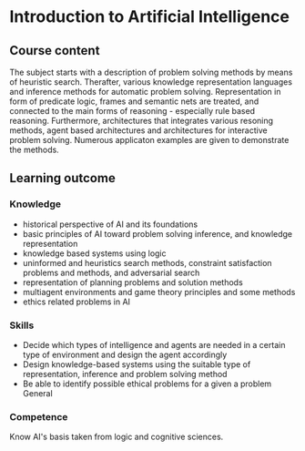 # Introduction to Artificial Intelligence

## Course content
The subject starts with a description of problem solving methods by means of heuristic search. Therafter, various knowledge representation languages and inference methods for automatic problem solving. Representation in form of predicate logic, frames and semantic nets are treated, and connected to the main forms of reasoning - especially rule based reasoning. Furthermore, architectures that integrates various resoning methods, agent based architectures and architectures for interactive problem solving. Numerous applicaton examples are given to demonstrate the methods.

## Learning outcome

### Knowledge
- historical perspective of AI and its foundations
- basic principles of AI toward problem solving inference, and knowledge representation
- knowledge based systems using logic
- uninformed and heuristics search methods, constraint satisfaction problems and methods, and adversarial search
- representation of planning problems and solution methods
- multiagent environments and game theory principles and some methods
- ethics related problems in AI

### Skills
- Decide which types of intelligence and agents are needed in a certain type of environment and design the agent accordingly
- Design knowledge-based systems using the suitable type of representation, inference and problem solving method
- Be able to identify possible ethical problems for a given a problem General

### Competence
Know AI's basis taken from logic and cognitive sciences.
